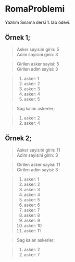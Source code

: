 # RomaProblemi
Yazılım Sınama dersi 1. lab ödevi.


## Örnek 1;

> Asker sayisini girin: 5  
> Adim sayisini girin: 3  

> Girilen asker sayisi: 5  
> Girilen adim sayisi: 3

> 1. asker: 1
> 2. asker: 2
> 3. asker: 3
> 4. asker: 4
> 5. asker: 5

> Sag kalan askerler;

> 1. asker: 2
> 2. asker: 4
  
## Örnek 2;

> Asker sayisini girin: 11  
> Adim sayisini girin: 3

> Girilen asker sayisi: 11  
> Girilen adim sayisi: 3

> 1. asker: 1
> 2. asker: 2
> 3. asker: 3
> 4. asker: 4
> 5. asker: 5
> 6. asker: 6
> 7. asker: 7
> 8. asker: 8
> 9. asker: 9
> 10. asker: 10
> 11. asker: 11

> Sag kalan askerler;

> 1. asker: 2
> 2. asker: 7
